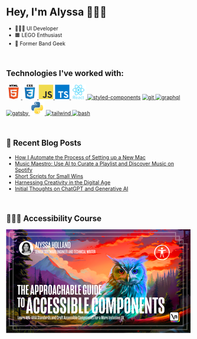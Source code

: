# Hey, I'm Alyssa 🙋🏽‍♀️

- 👩🏽‍💻 UI Developer
- 🟧 LEGO Enthusiast
- 🎷 Former Band Geek


<br />
<h2 align="left">Technologies I've worked with:</h2>
<p align="left"> <a href="https://www.w3.org/html/" target="_blank" rel="noreferrer"> <img src="https://raw.githubusercontent.com/devicons/devicon/master/icons/html5/html5-original-wordmark.svg" alt="html5" width="40" height="40"/> </a><a href="https://www.w3schools.com/css/" target="_blank" rel="noreferrer"> <img src="https://raw.githubusercontent.com/devicons/devicon/master/icons/css3/css3-original-wordmark.svg" alt="css3" width="40" height="40"/> </a><a href="https://developer.mozilla.org/en-US/docs/Web/JavaScript" target="_blank" rel="noreferrer"> <img src="https://raw.githubusercontent.com/devicons/devicon/master/icons/javascript/javascript-original.svg" alt="javascript" width="40" height="40"/> </a><a href="https://www.typescriptlang.org/" target="_blank" rel="noreferrer"> <img src="https://raw.githubusercontent.com/devicons/devicon/master/icons/typescript/typescript-original.svg" alt="typescript" width="40" height="40"/> </a>
  <a href="https://reactjs.org/" target="_blank" rel="noreferrer"> <img src="https://raw.githubusercontent.com/devicons/devicon/master/icons/react/react-original-wordmark.svg" alt="react" width="40" height="40"/> </a> <a href="https://www.styled-components.com/"><img alt="styled-components" src="https://raw.githubusercontent.com/styled-components/brand/master/styled-components.png" width="40" height="40" /></a> <a href="https://git-scm.com/" target="_blank" rel="noreferrer"> <img src="https://www.vectorlogo.zone/logos/git-scm/git-scm-icon.svg" alt="git" width="40" height="40"/> </a>  <a href="https://graphql.org" target="_blank" rel="noreferrer"> <img src="https://www.vectorlogo.zone/logos/graphql/graphql-icon.svg" alt="graphql" width="40" height="40"/> </a><a href="https://www.gatsbyjs.com/" target="_blank" rel="noreferrer"> <img src="https://www.vectorlogo.zone/logos/gatsbyjs/gatsbyjs-icon.svg" alt="gatsby" width="40" height="40"/> </a><a href="https://www.python.org" target="_blank" rel="noreferrer"> <img src="https://raw.githubusercontent.com/devicons/devicon/master/icons/python/python-original.svg" alt="python" width="40" height="40"/> </a><a href="https://tailwindcss.com/" target="_blank" rel="noreferrer"> <img src="https://www.vectorlogo.zone/logos/tailwindcss/tailwindcss-icon.svg" alt="tailwind" width="40" height="40"/> </a> <a href="https://www.gnu.org/software/bash/" target="_blank" rel="noreferrer"> <img src="https://github.com/odb/official-bash-logo/blob/master/assets/Logos/Icons/SVG/128x128.svg" alt="bash" width="40" height="40"/> </a> 
</p>

<br />

## 📝 Recent Blog Posts
<!-- BLOG-POST-LIST:START -->
- [How I Automate the Process of Setting up a New Mac](https://blog.alyssaholland.me/dotfiles-management)
- [Music Maestro: Use AI to Curate a Playlist and Discover Music on Spotify](https://blog.alyssaholland.me/music-maestro)
- [Short Scripts for Small Wins](https://blog.alyssaholland.me/short-scripts-for-small-wins)
- [Harnessing Creativity in the Digital Age](https://blog.alyssaholland.me/steal-like-an-artist)
- [Initial Thoughts on ChatGPT and Generative AI](https://blog.alyssaholland.me/chatgpt-ai)
<!-- BLOG-POST-LIST:END -->

<br />

## 👩🏽‍🏫 Accessibility Course
<a href="https://www.newline.co/courses/the-approachable-guide-to-accessible-components" target="_blank" rel="noreferrer"> 
  <img src="https://raw.githubusercontent.com/Cool-Runningz/Cool-Runningz/main/images/course-thumbnail.webp" alt="'The Approachable Guide to Accessible Components' course" height="auto" width="500px" />
</a>
